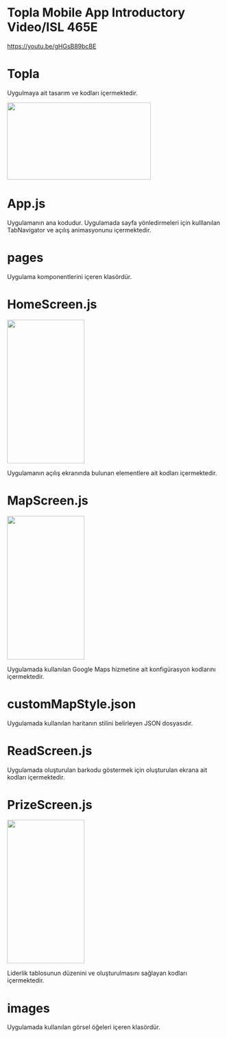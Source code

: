 
# Topla Mobile App Introductory Video/ISL 465E
https://youtu.be/gHGsB89bcBE

# Topla
Uygulmaya ait tasarım ve kodları içermektedir.

<img src= "https://user-images.githubusercontent.com/82779464/119265376-23f88700-bbef-11eb-9184-29c8b9f4c367.jpeg" width="335" height="180">

# App.js
Uygulamanın ana kodudur. Uygulamada sayfa yönledirmeleri için kulllanılan TabNavigator ve açılış animasyonunu içermektedir.

# pages
Uygulama komponentlerini içeren klasördür.

# HomeScreen.js
<img src="https://user-images.githubusercontent.com/24692670/117543568-13101900-b026-11eb-8fdd-8788330289ce.png" width="180" height="335">

Uygulamanın açılış ekranında bulunan elementlere ait kodları içermektedir. 

# MapScreen.js
<img src="https://user-images.githubusercontent.com/24692670/117543581-2327f880-b026-11eb-9671-ec3c624ffdb0.png" width="180" height="335">

Uygulamada kullanılan Google Maps hizmetine ait konfigürasyon kodlarını içermektedir.


# customMapStyle.json
Uygulamada kullanılan haritanın stilini belirleyen JSON dosyasıdır.

# ReadScreen.js
Uygulamada oluşturulan barkodu göstermek için oluşturulan ekrana ait kodları içermektedir.

# PrizeScreen.js
<img src="https://user-images.githubusercontent.com/24692670/117543556-025fa300-b026-11eb-9317-e0107256d3ce.png" width="180" height="335">

Liderlik tablosunun düzenini ve oluşturulmasını sağlayan kodları içermektedir.

# images
Uygulamada kullanılan görsel öğeleri içeren klasördür.
